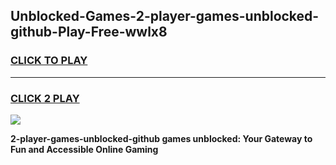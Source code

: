 
## Unblocked-Games-2-player-games-unblocked-github-Play-Free-wwlx8
<h3>
<a href="https://premium76.site?title=2-player-games-unblocked-github&ref=21A">CLICK TO PLAY</a></h3>
<hr>

<h3>
<a href="https://premium76.site?title=2-player-games-unblocked-github&ref=21A">CLICK 2 PLAY</a>
  
</h3>

<a href="https://premium76.site?title=2-player-games-unblocked-github&ref=21A"><img src="https://clearcache.store/games.png"></a>


**2-player-games-unblocked-github games unblocked: Your Gateway to Fun and Accessible Online Gaming**
